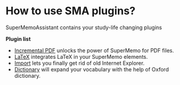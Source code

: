 # How to use SMA plugins?

SuperMemoAssistant contains your study-life changing plugins

**Plugin list**

- [Incremental PDF](plugins-PDF.md) unlocks the power of SuperMemo for PDF files.
- [LaTeX](plugins-LaTeX.md) integrates LaTeX in your SuperMemo elements.
- [Import](https://sma.supermemo.wiki//#/plugins-Import) lets you finally get rid of old Internet Explorer.
- [Dictionary](https://sma.supermemo.wiki/#/plugins-Dictionary) will expand your vocabulary with the help of Oxford dictionary.

